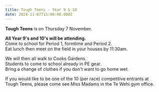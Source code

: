 ```yaml
---
title: Tough Teens - Year 9 & 10
date: 2024-11-07T15:00:00.000Z
---
```

**Tough Teens** is on Thursday 7 November.  

**All Year 9's and 10's will be attending.**  
Come to school for Period 1, formtime and Period 2.  
Eat lunch then meet on the field in your houses by 11:30am.  

We will then all walk to Cooks Gardens.  
Students to come to school already in PE gear.  
Bring a change of clothes if you don't want to go home wet.

If you would like to be one of the 10 (per race) competitive entrants at Tough Teens, please come see Miss Madams in the Te Wehi gym office.
